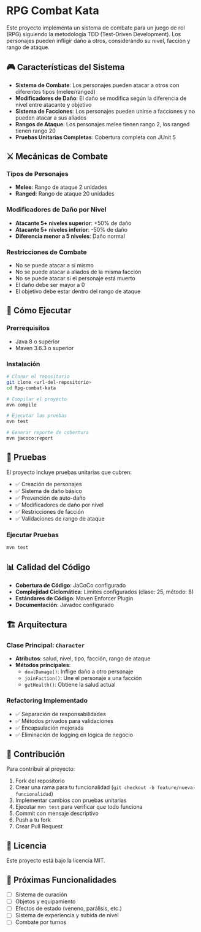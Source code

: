 # RPG Combat Kata

Este proyecto implementa un sistema de combate para un juego de rol (RPG) siguiendo la metodología TDD (Test-Driven Development). Los personajes pueden infligir daño a otros, considerando su nivel, facción y rango de ataque.

## 🎮 Características del Sistema

- **Sistema de Combate**: Los personajes pueden atacar a otros con diferentes tipos (melee/ranged)
- **Modificadores de Daño**: El daño se modifica según la diferencia de nivel entre atacante y objetivo
- **Sistema de Facciones**: Los personajes pueden unirse a facciones y no pueden atacar a sus aliados
- **Rangos de Ataque**: Los personajes melee tienen rango 2, los ranged tienen rango 20
- **Pruebas Unitarias Completas**: Cobertura completa con JUnit 5

## ⚔️ Mecánicas de Combate

### Tipos de Personajes
- **Melee**: Rango de ataque 2 unidades
- **Ranged**: Rango de ataque 20 unidades

### Modificadores de Daño por Nivel
- **Atacante 5+ niveles superior**: +50% de daño
- **Atacante 5+ niveles inferior**: -50% de daño
- **Diferencia menor a 5 niveles**: Daño normal

### Restricciones de Combate
- No se puede atacar a sí mismo
- No se puede atacar a aliados de la misma facción
- No se puede atacar si el personaje está muerto
- El daño debe ser mayor a 0
- El objetivo debe estar dentro del rango de ataque

## 🚀 Cómo Ejecutar

### Prerrequisitos
- Java 8 o superior
- Maven 3.6.3 o superior

### Instalación
```bash
# Clonar el repositorio
git clone <url-del-repositorio>
cd Rpg-combat-kata

# Compilar el proyecto
mvn compile

# Ejecutar las pruebas
mvn test

# Generar reporte de cobertura
mvn jacoco:report
```

## 🧪 Pruebas

El proyecto incluye pruebas unitarias que cubren:
- ✅ Creación de personajes
- ✅ Sistema de daño básico
- ✅ Prevención de auto-daño
- ✅ Modificadores de daño por nivel
- ✅ Restricciones de facción
- ✅ Validaciones de rango de ataque

### Ejecutar Pruebas
```bash
mvn test
```

## 📊 Calidad del Código

- **Cobertura de Código**: JaCoCo configurado
- **Complejidad Ciclomática**: Límites configurados (clase: 25, método: 8)
- **Estándares de Código**: Maven Enforcer Plugin
- **Documentación**: Javadoc configurado

## 🏗️ Arquitectura

### Clase Principal: `Character`
- **Atributos**: salud, nivel, tipo, facción, rango de ataque
- **Métodos principales**:
  - `dealDamage()`: Inflige daño a otro personaje
  - `joinFaction()`: Une el personaje a una facción
  - `getHealth()`: Obtiene la salud actual

### Refactoring Implementado
- ✅ Separación de responsabilidades
- ✅ Métodos privados para validaciones
- ✅ Encapsulación mejorada
- ✅ Eliminación de logging en lógica de negocio

## 🤝 Contribución

Para contribuir al proyecto:

1. Fork del repositorio
2. Crear una rama para tu funcionalidad (`git checkout -b feature/nueva-funcionalidad`)
3. Implementar cambios con pruebas unitarias
4. Ejecutar `mvn test` para verificar que todo funciona
5. Commit con mensaje descriptivo
6. Push a tu fork
7. Crear Pull Request

## 📝 Licencia

Este proyecto está bajo la licencia MIT.

## 🎯 Próximas Funcionalidades

- [ ] Sistema de curación
- [ ] Objetos y equipamiento
- [ ] Efectos de estado (veneno, parálisis, etc.)
- [ ] Sistema de experiencia y subida de nivel
- [ ] Combate por turnos
